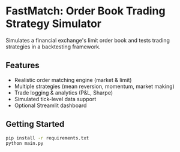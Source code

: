 # FastMatch: Order Book Trading Strategy Simulator

Simulates a financial exchange's limit order book and tests trading strategies in a backtesting framework.

## Features
- Realistic order matching engine (market & limit)
- Multiple strategies (mean reversion, momentum, market making)
- Trade logging & analytics (P&L, Sharpe)
- Simulated tick-level data support
- Optional Streamlit dashboard

## Getting Started

```bash
pip install -r requirements.txt
python main.py
